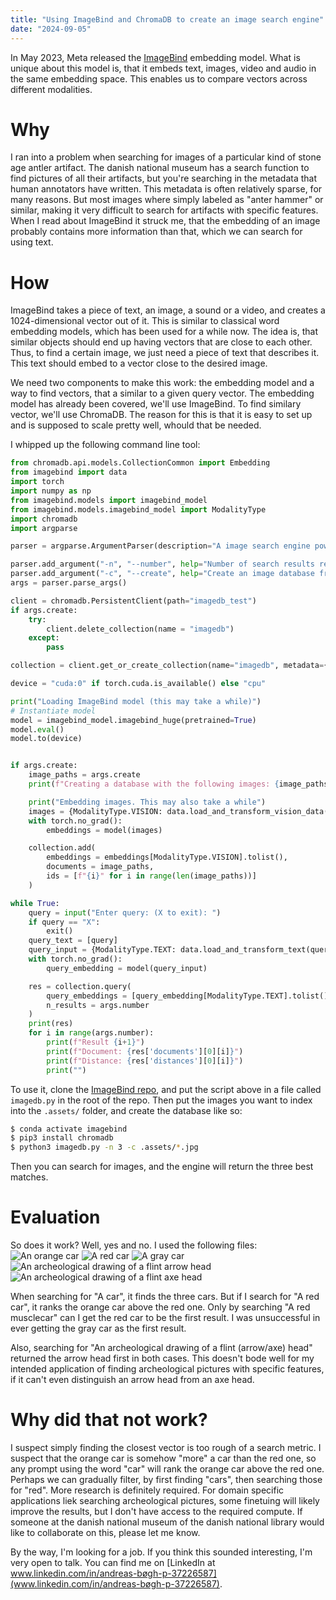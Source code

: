 ```yaml
---
title: "Using ImageBind and ChromaDB to create an image search engine"
date: "2024-09-05"
---
```


In May 2023, Meta released the [ImageBind](https://github.com/facebookresearch/ImageBind) embedding model.
What is unique about this model is, that it embeds text, images, video and audio in the same embedding space.
This enables us to compare vectors across different modalities.

# Why
I ran into a problem when searching for images of a particular kind of stone age antler artifact. The danish 
national museum has a search function to find pictures of all their artifacts, but you're searching in the
metadata that human annotators have written. This metadata is often relatively sparse, for many reasons.
But most images where simply labeled as "anter hammer" or similar, making it very difficult to search for
artifacts with specific features. When I read about ImageBind it struck me, that the embedding of an image
probably contains more information than that, which we can search for using text.

# How
ImageBind takes a piece of text, an image, a sound or a video, and creates a 1024-dimensional vector out of it. This is similar to classical word embedding models, which has been used for a while now. The idea is, that similar objects should end up having vectors that are close to each other. Thus, to find a certain image, we just need a piece of text that describes it. This text should embed to a vector close to the desired image.

We need two components to make this work: the embedding model and a way to find vectors, that a similar to a given query vector. The embedding model has already been covered, we'll use ImageBind. To find similary vector, we'll use ChromaDB. The reason for this is that it is easy to set up and is supposed to scale pretty well, whould that be needed.

I whipped up the following command line tool:

```python
from chromadb.api.models.CollectionCommon import Embedding
from imagebind import data
import torch
import numpy as np
from imagebind.models import imagebind_model
from imagebind.models.imagebind_model import ModalityType
import chromadb
import argparse

parser = argparse.ArgumentParser(description="A image search engine powered by ImageBind")

parser.add_argument("-n", "--number", help="Number of search results returned", type=int, default=2)
parser.add_argument("-c", "--create", help="Create an image database from a list of files", type=str, nargs="+")
args = parser.parse_args()

client = chromadb.PersistentClient(path="imagedb_test")
if args.create:
    try:
        client.delete_collection(name = "imagedb")
    except:
        pass

collection = client.get_or_create_collection(name="imagedb", metadata={"hnsw:space": "ip"})

device = "cuda:0" if torch.cuda.is_available() else "cpu"

print("Loading ImageBind model (this may take a while)")
# Instantiate model
model = imagebind_model.imagebind_huge(pretrained=True)
model.eval()
model.to(device)


if args.create:
    image_paths = args.create
    print(f"Creating a database with the following images: {image_paths}")

    print("Embedding images. This may also take a while")
    images = {ModalityType.VISION: data.load_and_transform_vision_data(image_paths, device)}
    with torch.no_grad():
        embeddings = model(images)

    collection.add(
        embeddings = embeddings[ModalityType.VISION].tolist(),
        documents = image_paths,
        ids = [f"{i}" for i in range(len(image_paths))]
    )

while True:
    query = input("Enter query: (X to exit): ")
    if query == "X":
        exit()
    query_text = [query]
    query_input = {ModalityType.TEXT: data.load_and_transform_text(query_text, device)}
    with torch.no_grad():
        query_embedding = model(query_input)

    res = collection.query(
        query_embeddings = [query_embedding[ModalityType.TEXT].tolist()[0]],
        n_results = args.number
    )
    print(res)
    for i in range(args.number):
        print(f"Result {i+1}")
        print(f"Document: {res['documents'][0][i]}")
        print(f"Distance: {res['distances'][0][i]}")
        print("")
```

To use it, clone the [ImageBind repo](https://github.com/facebookresearch/ImageBind), and put the script above
in a file called `imagedb.py` in the root of the repo. Then put the images you want to index into the `.assets/` folder, and create
the database like so:
```bash
$ conda activate imagebind
$ pip3 install chromadb
$ python3 imagedb.py -n 3 -c .assets/*.jpg
```
Then you can search for images, and the engine will return the three best matches.

# Evaluation
So does it work? Well, yes and no. I used the following files:
![An orange car]()
![A red car]()
![A gray car]()
![An archeological drawing of a flint arrow head]()
![An archeological drawing of a flint axe head]()

When searching for "A car", it finds the three cars. But if I search for "A red car", it ranks the orange
car above the red one. Only by searching "A red musclecar" can I get the red car to be the first result.
I was unsuccessful in ever getting the gray car as the first result.

Also, searching for "An archeological drawing of a flint (arrow/axe) head" returned the arrow head first in
both cases. This doesn't bode well for my intended application of finding archeological pictures with specific
features, if it can't even distinguish an arrow head from an axe head.

# Why did that not work?
I suspect simply finding the closest vector is too rough of a search metric. I suspect that the orange car is
somehow "more" a car than the red one, so any prompt using the word "car" will rank the orange car above
the red one. Perhaps we can gradually filter, by first finding "cars", then searching those for "red". More 
research is definitely required. For domain specific applications liek searching archeological pictures, 
some finetuing will likely improve the results, but I don't have access to the required compute. If someone
at the danish national museum of the danish national library would like to collaborate on this, please let me
know.

By the way, I'm looking for a job. If you think this sounded interesting, I'm very open to talk. You can find
me on [LinkedIn at www.linkedin.com/in/andreas-bøgh-p-37226587](www.linkedin.com/in/andreas-bøgh-p-37226587).
